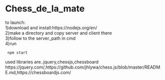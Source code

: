 <h1>Chess_de_la_mate</h1>   
 to launch:<br>
 1)download and install:https://nodejs.org/en/ <br>
 2)make a directory and copy server and client there <br>
 3)follow to the server_path in cmd <br>
 4)run <br>
 <code>   
 npm start  
 </code>
 <br>
 used libraries are..jquery,chessjs,chessboard  
 https://jquery.com/,https://github.com/jhlywa/chess.js/blob/master/README.md,https://chessboardjs.com/
 
